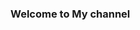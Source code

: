 ### Welcome to My channel

<!--
**tristayunsub/tristayunsub** is a ✨ _special_ ✨ repository because its `README.md` (this file) appears on your GitHub profile.

풀스택, 머신러닝 개발자가 되기 위해 



| Education | University                    | Period           | Major                  |   |
|-----------|-------------------------------|------------------|------------------------|---|
|           | Korea Polytechnic University  | 2015.02.~Present | Mechanical Engineering |   |
| Career    |                               |                  |                        |   |
|           |                               |                  |                        |   |
